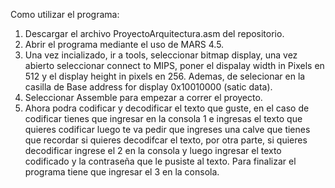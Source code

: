 Como utilizar el programa:
  1. Descargar el archivo ProyectoArquitectura.asm del repositorio.
  2. Abrir el programa mediante el uso de MARS 4.5.
  3. Una vez incializado, ir a tools, seleccionar bitmap display, una vez abierto seleccionar connect to MIPS, poner el dispalay width in Pixels en 512 y el display height in pixels en 256. Ademas, de selecionar en la casilla de Base address for display 0x10010000 (satic data).
  4. Seleccionar Assemble para empezar a correr el proyecto.
  5. Ahora podra codificar y decodificar el texto que guste, en el caso de codificar tienes que ingresar en la consola 1 e ingresas el texto que quieres codificar luego te va pedir que ingreses una calve que tienes que recordar si quieres decodifcar el texto, por otra parte, si quieres decodificar ingrese el 2 en la consola y luego ingresar el texto codificado y la contraseña que le pusiste al texto. Para finalizar el programa tiene que ingresar el 3 en la consola.
